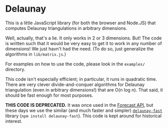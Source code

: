 Delaunay
========

This is a little JavaScript library (for both the browser and Node.JS) that
computes Delaunay triangulations in arbitrary dimensions.

Well, actually, that's a lie. It only works in 2 or 3 dimensions. But! The code
is written such that it would be very easy to get it to work in any number of
dimensions! We just havn't had the need. (To do so, just generalize the
algorithms in `lib/matrix.js`.)

For examples on how to use the code, please look in the `examples/` directory.

This code isn't especially efficient; in particular, it runs in quadratic time.
There are very clever divide-and-conquer algorithms for Delaunay triangulation
(even in arbitrary dimensions!) that are O(n log n). That said, it should be
fast enough for most purposes.

**THIS CODE IS DEPRECATED.** It was once used in the [Forecast
API](http://developer.forecast.io/), but these days we use the similar (and
much faster and simpler) [`delaunay-fast`](https://github.com/ironwallaby/delaunay)
library (`npm install delaunay-fast`). This code is kept around for historical
interest.
